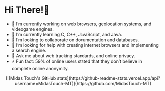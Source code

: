 # Hi There!👋
  
- 🔭 I’m currently working on web browsers, geolocation systems, and videogame engines.
- 🌱 I’m currently learning C, C++, JavaScript, and Java.
- 👯 I’m looking to collaborate on documentation and databases.
- 🤔 I’m looking for help with creating internet browsers and implementing a search engine.
- 💬 Ask me about web tracking standards, and online privacy.
- ⚡ Fun fact: 59% of online users stated that they don’t believe in complete online anonymity.

<div align="center">
[![Midas Touch's GitHub stats](https://github-readme-stats.vercel.app/api?username=MidasTouch-MT)](https://github.com/MidasTouch-MT)
